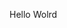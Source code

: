 Hello Wolrd


































































































































































































































































































































































































































































































































































































































































































































































































































































































































































































































































































































































































































































































































































































































































































































































































































































































































































































































































































































































































































































































































































































































































































































































































































































































































































































































































































































































































































































































































































































































































































































































































































































































































































































































































































































































































































































































































































































































































































































































































































































































































































































































































































































































































































































































































































































































